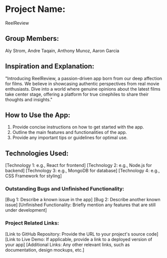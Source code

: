 # Project Name: 
ReelReview

## Group Members: 
Aly Strom, Andre Taqain, Anthony Munoz, Aaron Garcia

## Inspiration and Explanation:

"Introducing ReelReview, a passion-driven app born from our deep affection for films. We believe in showcasing authentic perspectives from real movie enthusiasts. Dive into a world where genuine opinions about the latest films take center stage, offering a platform for true cinephiles to share their thoughts and insights."

## How to Use the App:

1. Provide concise instructions on how to get started with the app.
2. Outline the main features and functionalities of the app.
3. Provide any important tips or guidelines for optimal use.

## Technologies Used:

[Technology 1: e.g., React for frontend]
[Technology 2: e.g., Node.js for backend]
[Technology 3: e.g., MongoDB for database]
[Technology 4: e.g., CSS Framework for styling]

### Outstanding Bugs and Unfinished Functionality:

[Bug 1: Describe a known issue in the app]
[Bug 2: Describe another known issue]
[Unfinished Functionality: Briefly mention any features that are still under development]
### Project Related Links:

[Link to GitHub Repository: Provide the URL to your project's source code]
[Link to Live Demo: If applicable, provide a link to a deployed version of your app]
[Additional Links: Any other relevant links, such as documentation, design mockups, etc.]

